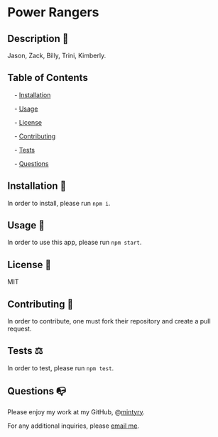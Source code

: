 
# Power Rangers


## Description 📰

Jason, Zack,  Billy, Trini, Kimberly.


## Table of Contents

&nbsp;&nbsp;&nbsp;&nbsp;- [Installation](#Installation)

&nbsp;&nbsp;&nbsp;&nbsp;- [Usage](#Usage)

&nbsp;&nbsp;&nbsp;&nbsp;- [License](#License)

&nbsp;&nbsp;&nbsp;&nbsp;- [Contributing](#Contributing)

&nbsp;&nbsp;&nbsp;&nbsp;- [Tests](#Tests)

&nbsp;&nbsp;&nbsp;&nbsp;- [Questions](#Questions)


<a id="Installation"></a>
## Installation 🔌

In order to install, please run `npm i`.


## Usage 🧮

In order to use this app, please run `npm start`.


## License 📜

MIT


## Contributing 🍴

In order to contribute, one must fork their repository and create a pull request.


## Tests ⚖️

In order to test, please run `npm test`.


## Questions 📭

Please enjoy my work at my GitHub, @[mintyry](https://github.com/mintyry).

For any additional inquiries, please [email me](mailto:gitmintyry@gmail.com).


